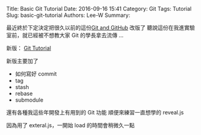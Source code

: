 Title: Basic Git Tutorial
Date: 2016-09-16 15:41
Category: Git
Tags: Tutorial
Slug: basic-git-tutorial
Authors: Lee-W
Summary: 


最近終於下定決定把很久以前的這份[Git and GitHub]({filename}/posts/article/2014/4-git-and-git-hub.md) 改版了
聽說這份在我進實驗室前，就已經被不想教大家 Git 的學長拿去流傳 ...

新版： [Git Tutorial](https://lee-w.github.io/git-tutorial/#/)
<!--more-->

新版主要加了
- 如何寫好 commit
- tag
- stash
- rebase
- submodule

還有各種我這些年開發上有用到的 Git 功能
順便來練習一直想學的 reveal.js

因為用了 exteral.js，一開始 load 的時間會稍微久一點